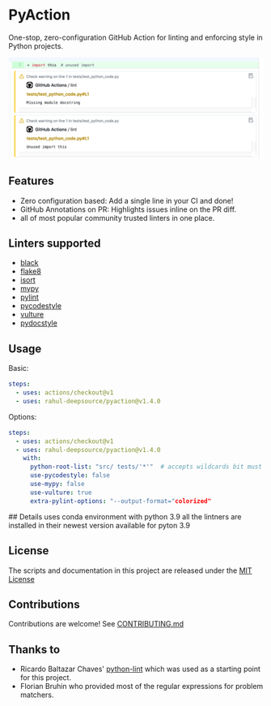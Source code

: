 # PyAction

One-stop, zero-configuration GitHub Action for linting and enforcing style in Python projects.

![Screenshot of annotations](static/annotations.png)

## Features

- Zero configuration based: Add a single line in your CI and done!
- GitHub Annotations on PR: Highlights issues inline on the PR diff.
- all of most popular community trusted linters in one place.

## Linters supported

- [black](https://github.com/psf/black)
- [flake8](http://flake8.pycqa.org)
- [isort](https://github.com/timothycrosley/isort)
- [mypy](http://mypy-lang.org/)
- [pylint](https://www.pylint.org/)
- [pycodestyle](https://pycodestyle.readthedocs.io)
- [vulture](https://github.com/jendrikseipp/vulture)
- [pydocstyle](https://github.com/PyCQA/pydocstyle)

## Usage

Basic:

```yml
steps:
  - uses: actions/checkout@v1
  - uses: rahul-deepsource/pyaction@v1.4.0
```

Options:

```yml
steps:
  - uses: actions/checkout@v1
  - uses: rahul-deepsource/pyaction@v1.4.0
    with:
      python-root-list: "src/ tests/'*'"  # accepts wildcards bit must be enclosed in commas
      use-pycodestyle: false
      use-mypy: false
      use-vulture: true
      extra-pylint-options: "--output-format="colorized"
```

## Details
uses conda environment with python 3.9 all the lintners are installed in their
newest version available for pyton 3.9

## License

The scripts and documentation in this project are released under the [MIT License](LICENSE)

## Contributions

Contributions are welcome! See [CONTRIBUTING.md](CONTRIBUTING.md)

## Thanks to

- Ricardo Baltazar Chaves' [python-lint](https://github.com/ricardochaves/python-lint) which was used as a starting point for this project.
- Florian Bruhin who provided most of the regular expressions for problem matchers.
